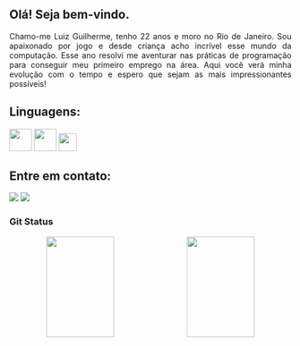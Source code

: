 <div>
<h2>Olá! Seja bem-vindo.</h2>
<p align="justify">Chamo-me Luiz Guilherme, tenho 22 anos e moro no Rio de Janeiro. Sou apaixonado por jogo e desde criança acho incrível esse mundo da computação. Esse ano resolvi me aventurar nas práticas de programação para conseguir meu primeiro emprego na área. Aqui você verá minha evolução com o tempo e espero que sejam as mais impressionantes possíveis!</p>
</div>

<div>
  <h2>Linguagens:</h2>
  <img src="https://cdn.jsdelivr.net/gh/devicons/devicon@latest/icons/html5/html5-original-wordmark.svg" weight="40" width="40"/>
  <img src="https://cdn.jsdelivr.net/gh/devicons/devicon@latest/icons/css3/css3-original-wordmark.svg" weight="40" width="40"/>
  <img src="https://cdn.jsdelivr.net/gh/devicons/devicon@latest/icons/javascript/javascript-original.svg" weight="32" width="32"/>         
</div>


<div>
<h2>Entre em contato:</h2>
<a href = "mailto:luizkeller02@gmail.com"><img loading="lazy" src="https://img.shields.io/badge/Gmail-D14836?style=for-the-badge&logo=gmail&logoColor=white" target="_blank"></a>
<a href="https://www.linkedin.com/in/luiz-guilherme-keller/" target="_blank"><img loading="lazy" src="https://img.shields.io/badge/-LinkedIn-%230077B5?style=for-the-badge&logo=linkedin&logoColor=white" target="_blank"></a>   
</div>

<div align="center"> 
  <h3 align="left">Git Status</h3>
  <img width="49%" height="180px" src="https://github-readme-stats.vercel.app/api?username=OKellers&show_icons=true&count_private=true&hide_border=true&title_color=D41b22&icon_color=D41b22&text_color=ffffff&bg_color=0d1117"  /> 
  <img width="49%" height="180px" src="https://github-readme-stats.vercel.app/api/top-langs/?username=OKellers&layout=donut&hide_border=true&title_color=D41b22&text_color=ffffff&bg_color=0d1117" />
</div>
